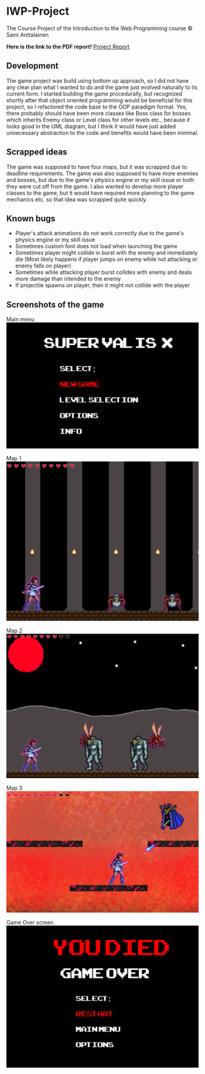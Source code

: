 # IWP-Project

 The Course Project of the Introduction to the Web Programming course © Sami Anttalainen

**Here is the link to the PDF report!**
[Project Report](./pdf/IWP-project.pdf)

## Development

The game project was build using bottom up approach, so I did not have any clear plan what I wanted to do and the game just evolved naturally to its current form. I started building the game procedurally, but recognized shortly after that object oriented programming would be beneficial for this project, so I refactored the code base to the OOP paradigm format. Yes, there probably should have been more classes like Boss class for bosses which inherits Enemy class or Level class for other levels etc., because it looks good in the UML diagram, but I think it would have just added unnecessary abstraction to the code and benefits would have been minimal.

## Scrapped ideas

The game was supposed to have four maps, but it was scrapped due to deadline requirements. The game was also supposed to have more enemies and bosses, but due to the game's physics engine or my skill issue or both they were cut off from the game. I also wanted to develop more player classes to the game, but it would have required more planning to the game mechanics etc. so that idea was scrapped quite quickly.

## Known bugs

* Player's attack animations do not work correctly due to the game's physics engine or my skill issue
* Sometimes custom font does not load when launching the game
* Sometimes player might collide in burst with the enemy and immediately die (Most likely happens if player jumps on enemy while not attacking or enemy falls on player)
* Sometimes while attacking player burst collides with enemy and deals more damage than intended to the enemy
* If projectile spawns on player, then it might not collide with the player

## Screenshots of the game

Main menu
![Main menu](./screenshots/mainMenu.png)

Map 1
![Map 1](./screenshots/level_1.png)

Map 2
![Map 2](./screenshots/level_2.png)

Map 3
![Map 3](./screenshots/level_3.png)

Game Over screen
![Game Over](./screenshots/gameOver.png)
